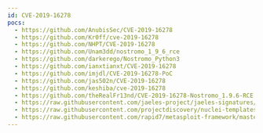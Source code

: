 ```yaml
---
id: CVE-2019-16278
pocs:
  - https://github.com/AnubisSec/CVE-2019-16278
  - https://github.com/Kr0ff/cve-2019-16278
  - https://github.com/NHPT/CVE-2019-16278
  - https://github.com/Unam3dd/nostromo_1_9_6_rce
  - https://github.com/darkerego/Nostromo_Python3
  - https://github.com/ianxtianxt/CVE-2019-16278
  - https://github.com/imjdl/CVE-2019-16278-PoC
  - https://github.com/jas502n/CVE-2019-16278
  - https://github.com/keshiba/cve-2019-16278
  - https://github.com/theRealFr13nd/CVE-2019-16278-Nostromo_1.9.6-RCE
  - https://raw.githubusercontent.com/jaeles-project/jaeles-signatures/master/cves/nostromo-rce-cve-2019-16278.yaml
  - https://raw.githubusercontent.com/projectdiscovery/nuclei-templates/master/cves/2019/CVE-2019-16278.yaml
  - https://raw.githubusercontent.com/rapid7/metasploit-framework/master/modules/exploits/multi/http/nostromo_code_exec.rb
---
```

